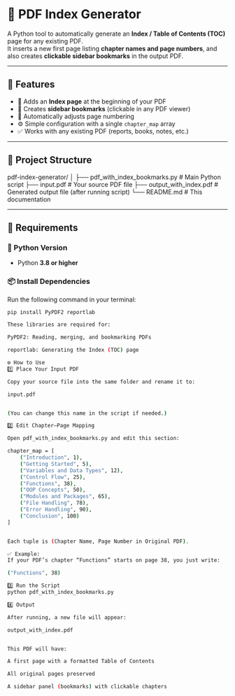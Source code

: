 # 📘 PDF Index Generator

A Python tool to automatically generate an **Index / Table of Contents (TOC)** page for any existing PDF.  
It inserts a new first page listing **chapter names and page numbers**, and also creates **clickable sidebar bookmarks** in the output PDF.

---

## 🚀 Features

- 🧾 Adds an **Index page** at the beginning of your PDF  
- 🔖 Creates **sidebar bookmarks** (clickable in any PDF viewer)  
- 📄 Automatically adjusts page numbering  
- ⚙️ Simple configuration with a single `chapter_map` array  
- ✅ Works with any existing PDF (reports, books, notes, etc.)

---

## 📂 Project Structure

pdf-index-generator/
│
├── pdf_with_index_bookmarks.py # Main Python script
├── input.pdf # Your source PDF file
├── output_with_index.pdf # Generated output file (after running script)
└── README.md # This documentation


---

## 🧰 Requirements

### 🐍 Python Version
- Python **3.8 or higher**

### 📦 Install Dependencies
Run the following command in your terminal:

```bash
pip install PyPDF2 reportlab

These libraries are required for:

PyPDF2: Reading, merging, and bookmarking PDFs

reportlab: Generating the Index (TOC) page

⚙️ How to Use
1️⃣ Place Your Input PDF

Copy your source file into the same folder and rename it to:

input.pdf


(You can change this name in the script if needed.)

2️⃣ Edit Chapter–Page Mapping

Open pdf_with_index_bookmarks.py and edit this section:

chapter_map = [
    ("Introduction", 1),
    ("Getting Started", 5),
    ("Variables and Data Types", 12),
    ("Control Flow", 25),
    ("Functions", 38),
    ("OOP Concepts", 50),
    ("Modules and Packages", 65),
    ("File Handling", 78),
    ("Error Handling", 90),
    ("Conclusion", 100)
]


Each tuple is (Chapter Name, Page Number in Original PDF).

✅ Example:
If your PDF’s chapter “Functions” starts on page 38, you just write:

("Functions", 38)

3️⃣ Run the Script
python pdf_with_index_bookmarks.py

4️⃣ Output

After running, a new file will appear:

output_with_index.pdf


This PDF will have:

A first page with a formatted Table of Contents

All original pages preserved

A sidebar panel (bookmarks) with clickable chapters